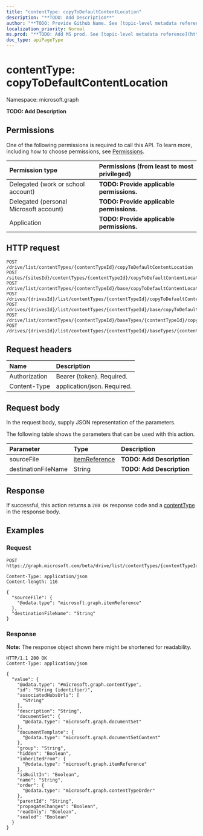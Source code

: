 ```yaml
---
title: "contentType: copyToDefaultContentLocation"
description: "**TODO: Add Description**"
author: "**TODO: Provide Github Name. See [topic-level metadata reference](https://msgo.azurewebsites.net/add/document/guidelines/metadata.html#topic-level-metadata)**"
localization_priority: Normal
ms.prod: "**TODO: Add MS prod. See [topic-level metadata reference](https://msgo.azurewebsites.net/add/document/guidelines/metadata.html#topic-level-metadata)**"
doc_type: apiPageType
---
```


# contentType: copyToDefaultContentLocation
Namespace: microsoft.graph

**TODO: Add Description**

## Permissions
One of the following permissions is required to call this API. To learn more, including how to choose permissions, see [Permissions](/graph/permissions-reference).

|Permission type|Permissions (from least to most privileged)|
|:---|:---|
|Delegated (work or school account)|**TODO: Provide applicable permissions.**|
|Delegated (personal Microsoft account)|**TODO: Provide applicable permissions.**|
|Application|**TODO: Provide applicable permissions.**|

## HTTP request

<!-- {
  "blockType": "ignored"
}
-->
``` http
POST /drive/list/contentTypes/{contentTypeId}/copyToDefaultContentLocation
POST /sites/{sitesId}/contentTypes/{contentTypeId}/copyToDefaultContentLocation
POST /drive/list/contentTypes/{contentTypeId}/base/copyToDefaultContentLocation
POST /drives/{drivesId}/list/contentTypes/{contentTypeId}/copyToDefaultContentLocation
POST /drives/{drivesId}/list/contentTypes/{contentTypeId}/base/copyToDefaultContentLocation
POST /drive/list/contentTypes/{contentTypeId}/baseTypes/{contentTypeId}/copyToDefaultContentLocation
POST /drives/{drivesId}/list/contentTypes/{contentTypeId}/baseTypes/{contentTypeId}/copyToDefaultContentLocation
```

## Request headers
|Name|Description|
|:---|:---|
|Authorization|Bearer {token}. Required.|
|Content-Type|application/json. Required.|

## Request body
In the request body, supply JSON representation of the parameters.

The following table shows the parameters that can be used with this action.

|Parameter|Type|Description|
|:---|:---|:---|
|sourceFile|[itemReference](../resources/itemreference.md)|**TODO: Add Description**|
|destinationFileName|String|**TODO: Add Description**|



## Response

If successful, this action returns a `200 OK` response code and a [contentType](../resources/contenttype.md) in the response body.

## Examples

### Request
<!-- {
  "blockType": "request",
  "name": "contenttype_copytodefaultcontentlocation"
}
-->
``` http
POST https://graph.microsoft.com/beta/drive/list/contentTypes/{contentTypeId}/copyToDefaultContentLocation

Content-Type: application/json
Content-length: 116

{
  "sourceFile": {
    "@odata.type": "microsoft.graph.itemReference"
  },
  "destinationFileName": "String"
}
```


### Response
**Note:** The response object shown here might be shortened for readability.
<!-- {
  "blockType": "response",
  "truncated": true,
  "@odata.type": "microsoft.graph.contentType"
}
-->
``` http
HTTP/1.1 200 OK
Content-Type: application/json

{
  "value": {
    "@odata.type": "#microsoft.graph.contentType",
    "id": "String (identifier)",
    "associatedHubsUrls": [
      "String"
    ],
    "description": "String",
    "documentSet": {
      "@odata.type": "microsoft.graph.documentSet"
    },
    "documentTemplate": {
      "@odata.type": "microsoft.graph.documentSetContent"
    },
    "group": "String",
    "hidden": "Boolean",
    "inheritedFrom": {
      "@odata.type": "microsoft.graph.itemReference"
    },
    "isBuiltIn": "Boolean",
    "name": "String",
    "order": {
      "@odata.type": "microsoft.graph.contentTypeOrder"
    },
    "parentId": "String",
    "propagateChanges": "Boolean",
    "readOnly": "Boolean",
    "sealed": "Boolean"
  }
}
```

